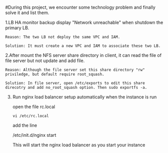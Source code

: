 #During this project, we encounter some technology problem and finally solve it and list them.

   1.LB HA monitor backup display "Network unreachable" when shutdown the primary LB.

    Reason: The two LB not deploy the same VPC and IAM.

    Solution: It must create a new VPC and IAM to associate these two LB.

   2.After mount the NFS server share directory in client, it can read the file of file server but not update and add file.

    Reason: Although the file server set this share directory "rw" priviledge, but default require root_squash.

    Solution: In file server, open /etc/exports to edit this share direcotry and add no_root_squash option. Then sudo exportfs -a.
    
   
  3. Run nginx load balancer setup automatically when the instance is run
      
     open the file rc.local
   
      ```vi /etc/rc.local```

      add the line 
      
      /etc/init.d/nginx start
      
      This will start the nginx load balancer as you start your instance

